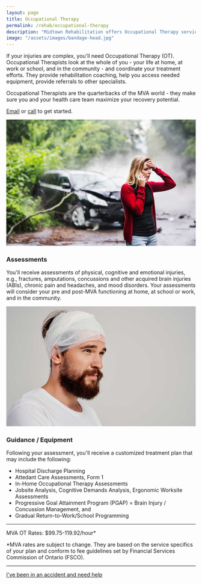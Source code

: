 ```yaml
---
layout: page
title: Occupational Therapy
permalink: /rehab/occupational-therapy
description: "Midtown Rehabilitation offers Occupational Therapy services for those injured in Motor Vehicle Accidents (MVA). OUr Occupational Therapists specialize in MVA care. They provide assessments, access equipment, and offer guidance and coordination to maximize your treatment efforts"
image: "/assets/images/bandage-head.jpg"
---
```

If your injuries are complex, you'll need Occupational Therapy (OT). Occupational Therapists look at the whole of you - your life at home, at work or school, and in the community - and coordinate your treatment efforts. They provide rehabilitation coaching, help you access needed equipment, provide referrals to other specialists. 

Occupational Therapists are the quarterbacks of the MVA world - they make sure you and your health care team maximize your recovery potential.  

[Email](mailto:admin@midtownrehab.ca) or [call](tel:2263133335) to get started.

<div class="service-item">
<div class="service-item-title">
<img src="/assets/images/crash-cell-phone.jpg" alt="" id="assessment">
</div>
<div class="service-item-description" markdown="1">

### Assessments

You'll receive assessments of physical, cognitive and emotional injuries, e.g., fractures, amputations, concussions and other acquired brain injuries (ABIs), chronic pain and headaches, and mood disorders. Your assessments will consider your pre and post-MVA functioning at home, at school or work, and in the community.


</div>
</div>

<div class="service-item">
<div class="service-item-title">
<img src="/assets/images/bandage-head.jpg" alt="" id="assessment">
</div>
<div class="service-item-description" markdown="1">

### Guidance / Equipment

Following your assessment, you'll receive a customized treatment plan that may include the following:
- Hospital Discharge Planning
- Attedant Care Assessments, Form 1
- In-Home Occupational Therapy Assessments
- Jobsite Analysis, Cognitive Demands Analysis, Ergonomic Worksite Assessments
- Progressive Goal Attainment Program (PGAP)
= Brain Injury / Concussion Management, and
- Gradual Return-to-Work/School Programming



</div>
</div>


----------


MVA OT Rates: $99.75-119.92/hour*

*MVA rates are subject to change. They are based on the service specifics of your plan and conform to fee guidelines set by Financial Services Commission of Ontario (FSCO).

___________

<div class="callout-link"><a class="link-button" href="/contact/#contactinfo">I've been in an accident and need help</a></div>